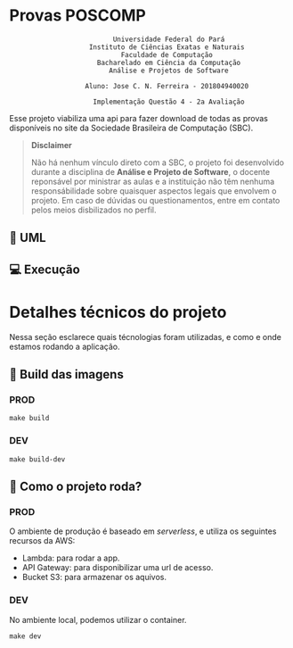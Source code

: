 # Provas POSCOMP

```
                          Universidade Federal do Pará
                    Instituto de Ciências Exatas e Naturais
                            Faculdade de Computação
                      Bacharelado em Ciência da Computação
                         Análise e Projetos de Software

                   Aluno: Jose C. N. Ferreira - 201804940020

                     Implementação Questão 4 - 2a Avaliação
```

Esse projeto viabiliza uma api para fazer download de todas as provas
disponíveis no site da Sociedade Brasileira de Computação (SBC).

> **Disclaimer**
> 
> Não há nenhum vínculo direto com a SBC, o projeto foi desenvolvido durante a
> disciplina de **Análise e Projeto de Software**, o docente reponsável por
> ministrar as aulas e a instituição não têm nenhuma responsábilidade sobre
> quaisquer aspectos legais que envolvem o projeto. Em caso de dúvidas ou
> questionamentos, entre em contato pelos meios disbilizados no perfil.

## :pushpin: UML

## :computer: Execução

# Detalhes técnicos do projeto

Nessa seção esclarece quais técnologias foram utilizadas, e como e onde estamos
rodando a aplicação.

## :whale: Build das imagens

### PROD

```
make build
```

### DEV

```
make build-dev
```

## :rocket: Como o projeto roda?

### PROD

O ambiente de produção é baseado em *serverless*, e utiliza os seguintes
recursos da AWS:

- Lambda: para rodar a app.
- API Gateway: para disponibilizar uma url de acesso.
- Bucket S3: para armazenar os aquivos.

### DEV

No ambiente local, podemos utilizar o container.

```
make dev
```
